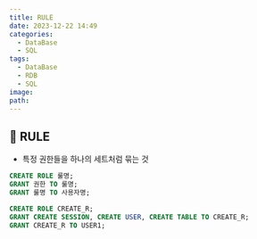 ```yaml
---
title: RULE
date: 2023-12-22 14:49
categories:
  - DataBase
  - SQL
tags:
  - DataBase
  - RDB
  - SQL
image: 
path:
---
```


## 🌈 RULE
+ 특정 권한들을 하나의 세트처럼 묶는 것
```sql
CREATE ROLE 룰명;
GRANT 권한 TO 룰명;
GRANT 룰명 TO 사용자명;

CREATE ROLE CREATE_R;
GRANT CREATE SESSION, CREATE USER, CREATE TABLE TO CREATE_R;
GRANT CREATE_R TO USER1;

```